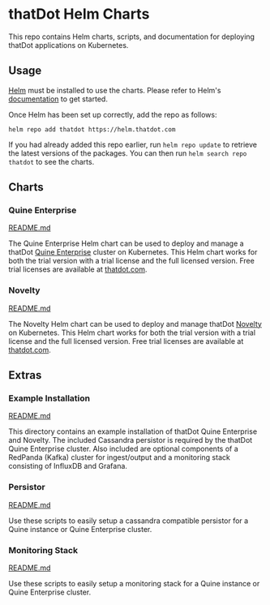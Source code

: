 # thatDot Helm Charts

This repo contains Helm charts, scripts, and documentation for deploying
thatDot applications on Kubernetes.

## Usage

[Helm](https://helm.sh) must be installed to use the charts.  Please refer to
Helm's [documentation](https://helm.sh/docs) to get started.

Once Helm has been set up correctly, add the repo as follows:

```
helm repo add thatdot https://helm.thatdot.com
```

If you had already added this repo earlier, run `helm repo update` to retrieve
the latest versions of the packages.  You can then run `helm search repo
thatdot` to see the charts.

## Charts

### Quine Enterprise

[README.md](charts/quine-enterprise/README.md)

The Quine Enterprise Helm chart can be used to deploy and manage a thatDot
[Quine Enterprise](https://docs.thatdot.com/streaming-graph/index.html) cluster
on Kubernetes.  This Helm chart works for both the trial version with a trial
license and the full licensed version. Free trial licenses are available at
[thatdot.com](https://www.thatdot.com/free-trial/).

### Novelty

[README.md](charts/novelty/README.md)

The Novelty Helm chart can be used to deploy and manage thatDot
[Novelty](https://docs.thatdot.com/novelty/getting-started/novelty-main-concepts.html)
on Kubernetes.  This Helm chart works for both the trial version with a trial
license and the full licensed version. Free trial licenses are available at
[thatdot.com](https://www.thatdot.com/free-trial/).

## Extras

### Example Installation

[README.md](extras/example-complete-installation/README.md)

This directory contains an example installation of thatDot Quine Enterprise and
Novelty. The included Cassandra persistor is required by the thatDot Quine
Enterprise cluster. Also included are optional components of a RedPanda (Kafka)
cluster for ingest/output and a monitoring stack consisting of InfluxDB and
Grafana.

### Persistor

[README.md](extras/persistor/README.md)

Use these scripts to easily setup a cassandra compatible persistor for a Quine
instance or Quine Enterprise cluster.

### Monitoring Stack

[README.md](extras/monitoring-stack/README.md)

Use these scripts to easily setup a monitoring stack for a Quine instance or
Quine Enterprise cluster.
